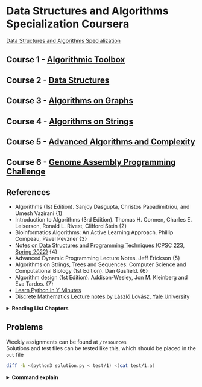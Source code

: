 # Data Structures and Algorithms Specialization Coursera

[Data Structures and Algorithms Specialization](https://www.coursera.org/specializations/data-structures-algorithms)

## Course 1 - [Algorithmic Toolbox](https://www.coursera.org/learn/algorithmic-toolbox)

## Course 2 - [Data Structures](https://www.coursera.org/learn/data-structures)

## Course 3 - [Algorithms on Graphs](https://www.coursera.org/learn/algorithms-on-graphs)

## Course 4 - [Algorithms on Strings](https://www.coursera.org/learn/algorithms-on-strings)

## Course 5 - [Advanced Algorithms and Complexity](https://www.coursera.org/learn/advanced-algorithms-and-complexity)

## Course 6 - [Genome Assembly Programming Challenge](https://www.coursera.org/learn/assembling-genomes)

## References

- Algorithms (1st Edition). Sanjoy Dasgupta, Christos Papadimitriou, and Umesh Vazirani {1}
- Introduction to Algorithms (3rd Edition). Thomas H. Cormen, Charles E. Leiserson, Ronald L. Rivest, Clifford Stein {2}
- Bioinformatics Algorithms: An Active Learning Approach. Phillip Compeau, Pavel Pevzner {3}
- [Notes on Data Structures and Programming Techniques (CPSC 223, Spring 2022)](https://www.cs.yale.edu/homes/aspnes/classes/223/notes.html) {4}
- Advanced Dynamic Programming Lecture Notes. Jeff Erickson {5}
- Algorithms on Strings, Trees and Sequences: Computer Science and Computational Biology (1st Edition). Dan Gusfield. {6}
- Algorithm design (1st Edition). Addison-Wesley, Jon M. Kleinberg and Eva Tardos. {7}
- [Learn Python In Y Minutes](https://learnxinyminutes.com/docs/python/)
- [Discrete Mathematics Lecture notes by László Lovász, Yale University](https://cims.nyu.edu/~regev/teaching/discrete_math_fall_2005/dmbook.pdf)

<details>
<summary><strong>Reading List Chapters</strong></summary>

- Course 1: Algorithmic Toolbox
  - Week 0: Example
    - {Num: ref above}: Section or Chapter of the document
  - Week 1: Intro
  - Week 2: Warm-up
    - {1}: 0.2
    - {1}: 1.2.3
    - {2}: 31.1
    - {1}: 0.3
  - Week 3: Greedy Algorithms
  - Week 4: Divide and Conquer
    - {1}: 2.1
    - {1}: 2.2
    - {1}: 2.3
    - {2}: 7
  - Week 5: Dynamic Programming 1
    - {3}: Chapter 5: Intro to Dynamic Programming (P.236)
    - {1}: 6.3
    - {3}: Chapter 5: How Do We Compare Biological Sequences (optional)
    - {5}: Advanced Dynamic Programming Notes (optional)
  - Week 6: Dynamic Programming 2
    - {1}: 6.4
- Course 2: Data Structures
  - Week 1: Basic Data Structures
    - {2}: 10.2
    - {2}: 10.1
    - {2}: 10.4
  - Week 2: Dynamic Arrays and Amortized Analysis
    - {2}: 17
  - Week 3: Priority Queues and Disjoint Sets
    - {2}: 6
    - {2}: 6.4
    - {2}: 21.1
    - {2}: 21.2
    - {1}: 5.1.4
  - Week 4: Hash Tables
    - {1}: 1.5.1
    - {2}: 11.1
    - {2}: 11.2
    - {1}: 1.5
    - {2}: 11.3
    - {2}: 32.1
    - {2}: 32.2
  - Week 5: Binary Search Trees
    - {2}: 12
    - {4}: 5.11.1
    - {4}: 5.11.2
    - {o}: [AVL Trees](https://en.wikipedia.org/wiki/AVL_tree)
  - Week 6: Binary Search Trees 2
    - {2}: 14.1
    - {2}: 14.2
    - {4}: 5.11.6
    - {o}: [Self-Adjusting Binary Search Trees](https://www.cs.cmu.edu/~sleator/papers/self-adjusting.pdf)
- Course 3: Algorithms on Graphs
  - Week 1: Decomposition of Graphs 1
    - {1}: 3.1
    - {1}: 3.2
  - Week 2: Decomposition of Graphs 2
    - {1}: 3.3
    - {1}: 3.4
  - Week 3: Paths in Graphs 1
    - {1}: 4.1
    - {1}: 4.2
  - Week 4: Paths in Graphs 2
    - {1}: 4.3
    - {1}: 4.4
    - {1}: 4.6
  - Week 5: Minimum Spanning Trees
    - {1}: 5.1
  - Week 6: Advanced Shortest Paths Project (optional)
- Course 4: Algorithms on Strings
  - Week 1: Suffix Trees
    - {3}: Chapter 3: How Do We Assemble Genomes
    - {3}: Chapter 9: How Do We Locate Disease-Causing Mutations
  - Week 2: Burrows Wheeler Transform and Suffix Arrays
    - {3}: Chapter 3: How Do We Assemble Genomes
    - {3}: Chapter 9: How Do We Locate Disease-Causing Mutations
  - Week 3: Knuth-Morris-Pratt Algorithm
    - {6}: 1
    - {6}: 2.3
    - {6}: 3.3
  - Week 4: Constructing Suffix Arrays and Suffix Trees
    - {6}: 4
    - {3}: ∞
- Course 5: Advanced Algorithms and Complexity
  - Week 1: Flows in Networks
    - {1}: 7.1
    - {1}: 7.2
    - {1}: 7.3
    - {7}: 7
    - {2}: 26
  - Week 2: Linear Programming
    - {1}: 7
    - {2}: 29
  - Week 3: NP-Complete Problems
    - {1}: 8
    - {7}: 8
    - {2}: 34
  - Week 4: Coping with NP-Completeness
    - {1}: 9
    - {7}: 10
    - {3}: 35
  - Week 5: Streaming Algorithms (optional)
- Course 6: Genome Assembly Programming Challenge
  - Week 1: The 2011 European E. coli Outbreak
  - Week 2: Assembling Genomes Using de Bruijn Graphs
  - Week 3: Genome Assembly Faces Real Sequencing Data

</details>

## Problems

Weekly assignments can be found at `/resources`\
Solutions and test files can be tested like this, which should be placed in the `out` file

```sh
diff -b <(python3 solution.py < test/1) <(cat test/1.a)
```

<details>
<summary><strong>Command explain</strong></summary>

This command compares the output of the Python script (`solution.py`) when run with the input file (`test/1`) against the expected output stored in `test/1.a`. The `-b` flag ensures that differences in whitespace are ignored during the comparison.

- `diff`: A command-line utility used to compare two files line by line and output the differences between them. If there are no differences, it produces no output.
- `-b`: An option for `diff` that ignores differences in the amount of whitespace. For example, differences in the number of spaces or tabs will be overlooked.
- `<(python3 solution.py < test/1)`: A process substitution that runs `python3 solution.py` with the input redirected from the file `test/1`. This executes the Python script `solution.py` using `test/1` as its input and provides its output as a temporary file-like stream to `diff`.
- `<(cat test/1.a)`: Another process substitution that runs `cat test/1.a`, effectively reading the contents of the file `test/1.a` and providing it as another temporary file-like stream to `diff`.
- `solution.py`: your solution file
- `test/1`: provided input file
- `test/1.a`: expected output file

</details>
